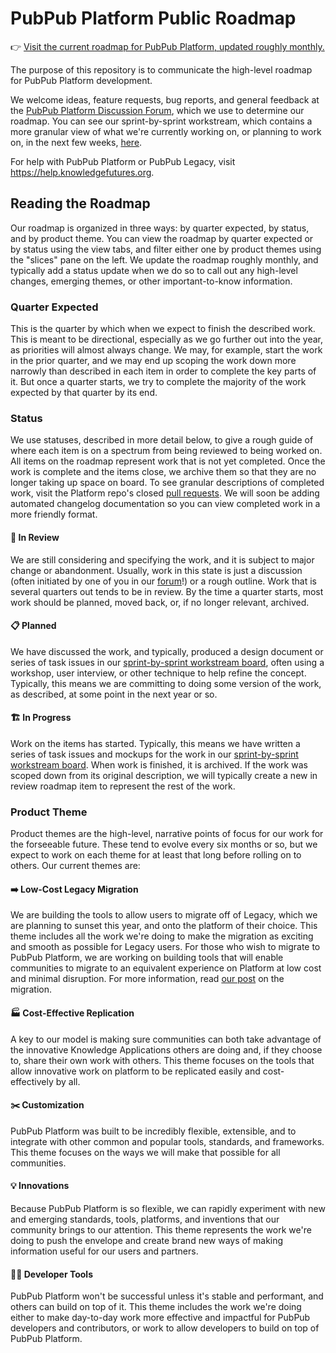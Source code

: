 # PubPub Platform Public Roadmap
👉 [Visit the current roadmap for PubPub Platform, updated roughly monthly.](https://github.com/orgs/pubpub/projects/46)

The purpose of this repository is to communicate the high-level roadmap for PubPub Platform development.

We welcome ideas, feature requests, bug reports, and general feedback at the [PubPub Platform Discussion Forum](https://github.com/pubpub/platform/discussions), which we use to determine our roadmap.
You can see our sprint-by-sprint workstream, which contains a more granular view of what we're currently working on, or planning to work on, in the next few weeks, [here](https://github.com/orgs/pubpub/projects/43/views/1).

For help with PubPub Platform or PubPub Legacy, visit https://help.knowledgefutures.org.

## Reading the Roadmap
Our roadmap is organized in three ways: by quarter expected, by status, and by product theme.
You can view the roadmap by quarter expected or by status using the view tabs, and filter either one by product themes using the "slices" pane on the left.
We update the roadmap roughly monthly, and typically add a status update when we do so to call out any high-level changes, emerging themes, or other important-to-know information.

### Quarter Expected
This is the quarter by which when we expect to finish the described work. 
This is meant to be directional, especially as we go further out into the year, as priorities will almost always change. 
We may, for example, start the work in the prior quarter, and we may end up scoping the work down more narrowly than described in each item in order to complete the key parts of it. 
But once a quarter starts, we try to complete the majority of the work expected by that quarter by its end.

### Status
We use statuses, described in more detail below, to give a rough guide of where each item is on a spectrum from being reviewed to being worked on.
All items on the roadmap represent work that is not yet completed.
Once the work is complete and the items close, we archive them so that they are no longer taking up space on board.
To see granular descriptions of completed work, visit the Platform repo's closed [pull requests](https://github.com/pubpub/platform/pulls?q=is%3Apr+is%3Aclosed).
We will soon be adding automated changelog documentation so you can view completed work in a more friendly format.

#### 📝 In Review
We are still considering and specifying the work, and it is subject to major change or abandonment.
Usually, work in this state is just a discussion (often initiated by one of you in our [forum](https://github.com/pubpub/platform/discussions)!) or a rough outline.
Work that is several quarters out tends to be in review.
By the time a quarter starts, most work should be planned, moved back, or, if no longer relevant, archived.

#### 📋 Planned
We have discussed the work, and typically, produced a design document or series of task issues in our [sprint-by-sprint workstream board](https://github.com/orgs/pubpub/projects/43/views/),
often using a workshop, user interview, or other technique to help refine the concept.
Typically, this means we are committing to doing some version of the work, as described, at some point in the next year or so.

#### 🏗️ In Progress
Work on the items has started.
Typically, this means we have written a series of task issues and mockups for the work in our [sprint-by-sprint workstream board](https://github.com/orgs/pubpub/projects/43/views/).
When work is finished, it is archived.
If the work was scoped down from its original description, we will typically create a new in review roadmap item to represent the rest of the work.

### Product Theme
Product themes are the high-level, narrative points of focus for our work for the forseeable future. 
These tend to evolve every six months or so, but we expect to work on each theme for at least that long before rolling on to others.
Our current themes are:

#### ➡️ Low-Cost Legacy Migration
We are building the tools to allow users to migrate off of Legacy, which we are planning to sunset this year, and onto the platform of their choice.
This theme includes all the work we're doing to make the migration as exciting and smooth as possible for Legacy users.
For those who wish to migrate to PubPub Platform, we are working on building tools that will enable communities to migrate to an equivalent experience on Platform at low cost and minimal disruption.
For more information, read [our post](https://www.knowledgefutures.org/updates/pubpub-platform/) on the migration.

#### 🏭 Cost-Effective Replication
A key to our model is making sure communities can both take advantage of the innovative Knowledge Applications others are doing and, if they choose to, share their own work with others. 
This theme focuses on the tools that allow innovative work on platform to be replicated easily and cost-effectively by all.

#### ✂️ Customization
PubPub Platform was built to be incredibly flexible, extensible, and to integrate with other common and popular tools, standards, and frameworks.
This theme focuses on the ways we will make that possible for all communities.

#### 💡 Innovations
Because PubPub Platform is so flexible, we can rapidly experiment with new and emerging standards, tools, platforms, and inventions that our community brings to our attention.
This theme represents the work we're doing to push the envelope and create brand new ways of making information useful for our users and partners.

#### 👩‍💻 Developer Tools
PubPub Platform won't be successful unless it's stable and performant, and others can build on top of it.
This theme includes the work we're doing either to make day-to-day work more effective and impactful for PubPub developers and contributors,
or work to allow developers to build on top of PubPub Platform.
